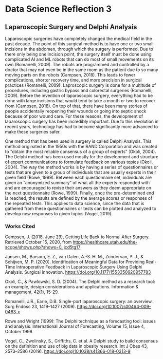# Data Science Reflection 3
## Laparoscopic Surgery and Delphi Analysis 

Laparoscopic surgeries have completely changed the medical field in the past decade. The point of this surgical method is to have one or two small incisions in the abdomen, through which the surgery is performed. Due to there only being one incision point, the surgery itself must be done using complicated AI and ML robots that can do most of small movements on its own (Romanelli, 2009). The robots are programmed and controlled by a doctor that may not even be in the same room as the patient due to so many moving parts on the robots (Campsen, 2018). This leads to fewer complications, shorter recovery time, and more precision in surgical practices (Romanelli, 2009). Laproscopic surgery is done for a multitude of procedures, including gastric bypass and colorectal surgeries (Romanelli, 2009). Before the invention of laparoscopic surgery, everything had to be done with large incisions that would tend to take a month or two to recover from (Campsen, 2018). On top of that, there have been many stories of people accidentally reopening their wounds or going into septic shock because of poor wound care. For these reasons, the development of laparoscopic surgery has been incredibly important. Due to this revolution in recent years, technology has had to become significantly more advanced to make these surgeries safer. 

One method that has been used in surgery is called Delphi Analysis. This method originated in the 1950s with the RAND Corporation and was created to “obtain the most reliable consensus of a group of experts” (Okoli, 2004). The Delphi method has been used mostly for the development and structure of expert communications to formulate feedback on various topics (Okoli, 2004). The way the method works is by having a series of questionnaires or tests that are given to a group of individuals that are usually experts in their given field (Rowe, 1999). Between each questionnaire set, individuals are given an “anonymized summary” of what all the experts responded with and are encouraged to revise their answers as they deem appropriate on the next questionnaire (Rowe, 1999). Finally, once the pre-determined end is reached, the results are defined by the average scores or responses of the repeated tests. This applies to data science, since the data that is gathered from these questionnaires or tests can be plotted and analyzed to develop new responses to given topics (Vogel, 2019).  



### Works Cited 

Campsen, J. (2018, June 29). Getting Life Back to Normal After Surgery. Retrieved October 15, 2020, from https://healthcare.utah.edu/the-scope/shows.php?shows=0_jcd5tg17 

Jansen, M., Barsom, E. Z., van Dalen, A.-S. H. M., Zondervan, P. J., & Schijven, M. P. (2020). Identification of Meaningful Data for Providing Real-Time Intraoperative Feedback in Laparoscopic Surgery Using Delphi Analysis. Surgical Innovation. https://doi.org/10.1177/1553350620957783 

Okoli, C., & Pawlowski, S. D. (2004). The Delphi method as a research tool: an example, design considerations and applications. Information & management, 42(1), 15-29. 

Romanelli, J.R., Earle, D.B. Single-port laparoscopic surgery: an overview. Surg Endosc 23, 1419–1427 (2009). https://doi.org/10.1007/s00464-009-0463-x 

Rowe and Wright (1999): The Delphi technique as a forecasting tool: issues and analysis. International Journal of Forecasting, Volume 15, Issue 4, October 1999. 

Vogel, C., Zwolinsky, S., Griffiths, C. et al. A Delphi study to build consensus on the definition and use of big data in obesity research. Int J Obes 43, 2573–2586 (2019). https://doi.org/10.1038/s41366-018-0313-9
